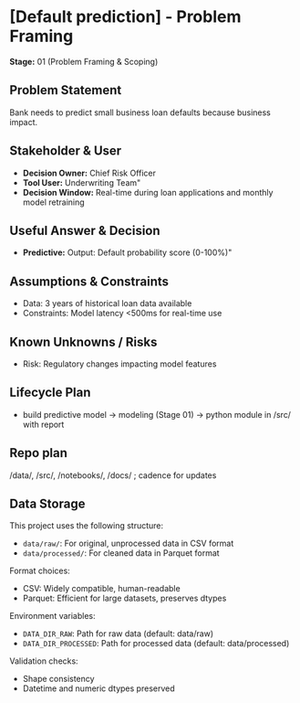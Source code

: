 # [Default prediction] - Problem Framing  
**Stage:** 01 (Problem Framing & Scoping)  

## Problem Statement  
Bank needs to predict small business loan defaults because business impact.

## Stakeholder & User  
- **Decision Owner:** Chief Risk Officer
- **Tool User:** Underwriting Team"
- **Decision Window:** Real-time during loan applications and monthly model retraining

## Useful Answer & Decision 
- **Predictive:** Output: Default probability score (0-100%)"

## Assumptions & Constraints
- Data: 3 years of historical loan data available
- Constraints: Model latency <500ms for real-time use

## Known Unknowns / Risks 
- Risk: Regulatory changes impacting model features

## Lifecycle Plan  
- build predictive model → modeling (Stage 01) → python module in /src/ with report

## Repo plan
/data/, /src/, /notebooks/, /docs/ ; cadence for updates

## Data Storage

This project uses the following structure:
- `data/raw/`: For original, unprocessed data in CSV format
- `data/processed/`: For cleaned data in Parquet format

Format choices:
- CSV: Widely compatible, human-readable
- Parquet: Efficient for large datasets, preserves dtypes

Environment variables:
- `DATA_DIR_RAW`: Path for raw data (default: data/raw)
- `DATA_DIR_PROCESSED`: Path for processed data (default: data/processed)

Validation checks:
- Shape consistency
- Datetime and numeric dtypes preserved